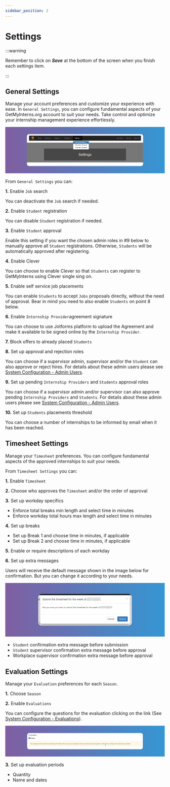 ```yaml
---
sidebar_position: 2
---
```


# Settings

:::warning

Remember to click on **_Save_** at the bottom of the screen when you finish each settings item.

:::

## General Settings

Manage your account preferences and customize your experience with ease. In `General Settings`, you can configure fundamental aspects of your GetMyInterns.org account to suit your needs. Take control and optimize your internship management experience effortlessly.

![Settings General](images/settings-general.png)

From `General Settings` you can:

**1.** Enable `Job` search

You can deactivate the `Job` search if needed.

**2.** Enable `Student` registration

You can disable `Student` registration if needed.

**3.** Enable `Student` approval

Enable this setting if you want the chosen admin roles in #9 below to manually approve all `Student` registrations. Otherwise, `Students` will be automatically approved after registering.

**4.** Enable Clever

You can choose to enable Clever so that `Students` can register to GetMyInterns using Clever single sing on.

**5.** Enable self service job placements

You can enable `Students` to accept `Jobs` proposals directly, without the need of approval. Bear in mind you need to also enable `Students` on point 8 below.

**6.** Enable `Internship Provider`agreement signature

You can choose to use Jotforms platform to upload the Agreement and make it available to be signed online by the `Internship Provider`.

**7.** Block offers to already placed `Students`

**8.** Set up approval and rejection roles

You can choose if a supervisor admin, supervisor and/or the `Student` can also approve or reject hires. For details about these admin users please see [System Configuration - Admin Users](/school-admins/system-configuration#admin-users).

**9.** Set up pending `Internship Providers` and `Students` approval roles

You can choose if a supervisor admin and/or supervisor can also approve pending `Internship Providers` and `Students`. For details about these admin users please see [System Configuration - Admin Users](/school-admins/system-configuration#admin-users).

**10.** Set up `Students` placements threshold

You can choose a number of internships to be informed by email when it has been reached.

## Timesheet Settings

Manage your `Timesheet` preferences. You can configure fundamental aspects of the approved internships to suit your needs.

From `Timesheet Settings` you can:

**1.** Enable `Timesheet`

**2.** Choose who approves the `Timesheet` and/or the order of approval

**3.** Set up workday specifics

- Enforce total breaks min length and select time in minutes
- Enforce workday total hours max length and select time in minutes

**4.** Set up breaks

- Set up Break 1 and choose time in minutes, if applicable
- Set up Break 2 and choose time in minutes, if applicable

**5.** Enable or require descriptions of each workday

**6.** Set up extra messages

Users will receive the default message shown in the image below for confirmation. But you can change it according to your needs.

![Timesheets Settings Confirm Message](images/timesheets-settings-confirmation-message.png)

- `Student` confirmation extra message before submission
- `Student` supervisor confirmation extra message before approval
- Workplace supervisor confirmation extra message before approval

## Evaluation Settings

Manage your `Evaluation` preferences for each `Season`.

**1.** Choose `Season`

**2.** Enable `Evaluations`

You can configure the questions for the evaluation clicking on the link (See [System Configuration - Evaluations](/school-admins/system-configuration#evaluations)).

![Evaluation Questions](images/evaluation-questions-from-providers-set-up.png)

**3.** Set up evaluation periods

- Quantity
- Name and dates

